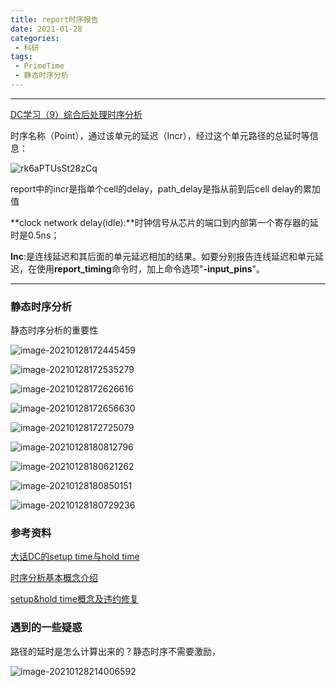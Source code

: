 ```yaml
---
title: report时序报告
date: 2021-01-28
categories:
 - 科研
tags:
 - PrimeTime
 - 静态时序分析
---
```


------

[DC学习（9）综合后处理时序分析](https://blog.csdn.net/weixin_30362233/article/details/98743045)

时序名称（Point），通过该单元的延迟（Incr），经过这个单元路径的总延时等信息：

![rk6aPTUsSt28zCq](https://i.loli.net/2021/01/30/l1bdEK3XQDCot9x.png)

report中的incr是指单个cell的delay，path_delay是指从前到后cell delay的累加值 

**clock network delay(idle):**时钟信号从芯片的端口到内部第一个寄存器的延时是0.5ns；

**Inc**:是连线延迟和其后面的单元延迟相加的结果。如要分别报告连线延迟和单元延迟，在使用**report_timing**命令时，加上命令选项"**-input_pins**"。

------



### 静态时序分析



静态时序分析的重要性

![image-20210128172445459](https://i.loli.net/2021/01/28/elDuMjpQHUWw4N8.png)

![image-20210128172535279](https://i.loli.net/2021/01/28/G5vg2Kfk1PspNdT.png)

![image-20210128172626616](https://i.loli.net/2021/01/28/1JuwyGYxUA7vQij.png)

![image-20210128172656630](https://i.loli.net/2021/01/28/gk3JIjQdeHAqGDr.png)

![image-20210128172725079](https://i.loli.net/2021/01/28/B2ZWn7Js5RoYIfp.png)

![image-20210128180812796](https://i.loli.net/2021/01/28/6C8MwkHxAVB2eOs.png)

![image-20210128180621262](https://i.loli.net/2021/01/28/dMseaR45XYmpjtg.png)

![image-20210128180850151](https://i.loli.net/2021/01/28/WhnmUABNV3kIepG.png)

![image-20210128180729236](https://i.loli.net/2021/01/28/oqWGZEFH9k8Dstf.png)

### 参考资料

[大话DC的setup time与hold time](https://mp.weixin.qq.com/s?__biz=MzAxOTIxNTg0Mg==&mid=206807776&idx=2&sn=d6ad9fd4d14de11697a5cfb354399031&scene=21#wechat_redirect)

[时序分析基本概念介绍](https://www.sohu.com/a/241580835_99933533) 

[setup&hold time概念及违约修复](https://blog.csdn.net/weixin_44502896/article/details/106791773)

### 遇到的一些疑惑

路径的延时是怎么计算出来的？静态时序不需要激励，

![image-20210128214006592](https://i.loli.net/2021/01/28/Ekngp1SeHmBqJ9r.png)